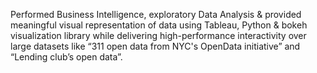 Performed Business Intelligence, exploratory Data Analysis & provided meaningful visual representation of data using Tableau, Python & bokeh visualization library while delivering high-performance interactivity over large datasets like “311 open data from NYC's OpenData initiative” and “Lending club’s open data”.
